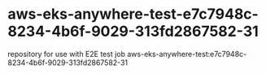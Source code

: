 # aws-eks-anywhere-test-e7c7948c-8234-4b6f-9029-313fd2867582-31
repository for use with E2E test job aws-eks-anywhere-test:e7c7948c-8234-4b6f-9029-313fd2867582-31
